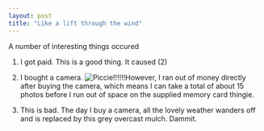 ```yaml
---
layout: post
title: "Like a lift through the wind"
---
```

A number of interesting things occured

1. I got paid. This is a good thing. It caused (2)
2. I bought a camera. ![Piccie!!!!!!][1]However, I ran out of money
directly after buying the camera, which means I can take a total of about 15
photos before I run out of space on the supplied memory card thingie.
3. This
is bad. The day I buy a camera, all the lovely weather wanders off and is
replaced by this grey overcast mulch. Dammit.

   [1]: /stuff/like-a-lift-through-the-wind/like-a-lift-through-the-wind.jpg
